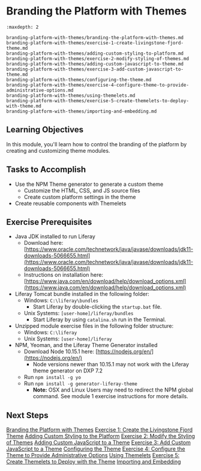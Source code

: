 # Branding the Platform with Themes

```{toctree}
:maxdepth: 2

branding-platform-with-themes/branding-the-platform-with-themes.md
branding-platform-with-themes/exercise-1-create-livingstone-fjord-theme.md
branding-platform-with-themes/adding-custom-styling-to-platform.md
branding-platform-with-themes/exercise-2-modify-styling-of-themes.md
branding-platform-with-themes/adding-custom-javascript-to-theme.md
branding-platform-with-themes/exercise-3-add-custom-javascript-to-theme.md
branding-platform-with-themes/configuring-the-theme.md
branding-platform-with-themes/exercise-4-configure-theme-to-provide-administrative-options.md
branding-platform-with-themes/using-themelets.md
branding-platform-with-themes/exercise-5-create-themelets-to-deploy-with-theme.md
branding-platform-with-themes/importing-and-embedding.md
```

## Learning Objectives

In this module, you'll learn how to control the branding of the platform by creating and customizing theme modules.

## Tasks to Accomplish

* Use the NPM Theme generator to generate a custom theme
    * Customize the HTML, CSS, and JS source files
    * Create custom platform settings in the theme   
* Create reusable components with Themelets

## Exercise Prerequisites

* Java JDK installed to run Liferay
    * Download here: [https://www.oracle.com/technetwork/java/javase/downloads/jdk11-downloads-5066655.html](https://www.oracle.com/technetwork/java/javase/downloads/jdk11-downloads-5066655.html)
    * Instructions on installation here: [https://www.java.com/en/download/help/download_options.xml](https://www.java.com/en/download/help/download_options.xml)
* Liferay Tomcat bundle installed in the following folder:
	*  Windows: `C:\liferay\bundles`
        * Start Liferay by double-clicking the `startup.bat` file.
	*  Unix Systems: `[user-home]/liferay/bundles`
        * Start Liferay by using `catalina.sh` run in the Terminal.
* Unzipped module exercise files in the following folder structure:
	* Windows: `C:\liferay`
	* Unix Systems: `[user-home]/liferay`	
* NPM, Yeoman, and the Liferay Theme Generator installed
    * Download Node 10.15.1 here: [https://nodejs.org/en/](https://nodejs.org/en/)   
        * Node versions newer than 10.15.1 may not work with the Liferay theme generator on DXP 7.2
	* Run `npm install -g yo`
    * Run `npm install -g generator-liferay-theme`
        * **Note:** OSX and Linux Users may need to redirect the NPM global command. See module 1 exercise instructions for more details.

## Next Steps

[Branding the Platform with Themes](./branding-platform-with-themes/branding-the-platform-with-themes.md)
[Exercise 1: Create the Livingstone Fjord Theme](./branding-platform-with-themes/exercise-1-create-livingstone-fjord-theme.md)
[Adding Custom Styling to the Platform](./branding-platform-with-themes/adding-custom-styling-to-platform.md)
[Exercise 2: Modify the Styling of Themes](./branding-platform-with-themes/exercise-2-modify-styling-of-themes.md)
[Adding Custom JavaScript to a Theme](./branding-platform-with-themes/adding-custom-javascript-to-theme.md)
[Exercise 3: Add Custom JavaScript to a Theme](./branding-platform-with-themes/exercise-3-add-custom-javascript-to-theme.md)
[Configuring the Theme](./branding-platform-with-themes/configuring-the-theme.md)
[Exercise 4: Configure the Theme to Provide Administrative Options](./branding-platform-with-themes/exercise-4-configure-theme-to-provide-administrative-options.md)
[Using Themelets](./branding-platform-with-themes/using-themelets.md)
[Exercise 5: Create Themelets to Deploy with the Theme](./branding-platform-with-themes/exercise-5-create-themelets-to-deploy-with-theme.md)
[Importing and Embedding](./branding-platform-with-themes/importing-and-embedding.md)